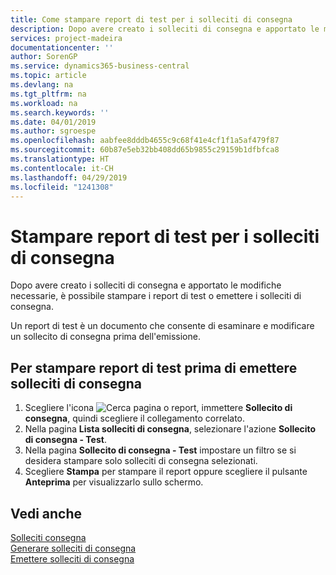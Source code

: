 ```yaml
---
title: Come stampare report di test per i solleciti di consegna
description: Dopo avere creato i solleciti di consegna e apportato le modifiche necessarie, è possibile stampare i report di test o emettere i solleciti di consegna.
services: project-madeira
documentationcenter: ''
author: SorenGP
ms.service: dynamics365-business-central
ms.topic: article
ms.devlang: na
ms.tgt_pltfrm: na
ms.workload: na
ms.search.keywords: ''
ms.date: 04/01/2019
ms.author: sgroespe
ms.openlocfilehash: aabfee8dddb4655c9c68f41e4cf1f1a5af479f87
ms.sourcegitcommit: 60b87e5eb32bb408dd65b9855c29159b1dfbfca8
ms.translationtype: HT
ms.contentlocale: it-CH
ms.lasthandoff: 04/29/2019
ms.locfileid: "1241308"
---
```

# <a name="print-test-reports-for-delivery-reminders"></a>Stampare report di test per i solleciti di consegna
Dopo avere creato i solleciti di consegna e apportato le modifiche necessarie, è possibile stampare i report di test o emettere i solleciti di consegna.  

Un report di test è un documento che consente di esaminare e modificare un sollecito di consegna prima dell'emissione.  

## <a name="to-print-test-reports-before-issuing-delivery-reminders"></a>Per stampare report di test prima di emettere solleciti di consegna  

1.  Scegliere l'icona ![Cerca pagina o report](../../media/ui-search/search_small.png "icona Cerca pagina o report"), immettere **Sollecito di consegna**, quindi scegliere il collegamento correlato.  
2.  Nella pagina **Lista solleciti di consegna**, selezionare l'azione **Sollecito di consegna - Test**.  
3.  Nella pagina **Sollecito di consegna - Test** impostare un filtro se si desidera stampare solo solleciti di consegna selezionati.  
4.  Scegliere **Stampa** per stampare il report oppure scegliere il pulsante **Anteprima** per visualizzarlo sullo schermo.  

## <a name="see-also"></a>Vedi anche  
 [Solleciti consegna](delivery-reminders.md)   
 [Generare solleciti di consegna](how-to-generate-delivery-reminders.md)   
 [Emettere solleciti di consegna](how-to-issue-delivery-reminders.md)
